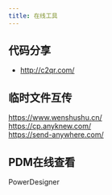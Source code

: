 ```yaml
---
title: 在线工具
---
```


## 代码分享
* http://c2qr.com/

## 临时文件互传
https://www.wenshushu.cn/  
https://cp.anyknew.com/  
https://send-anywhere.com/

## PDM在线查看
PowerDesigner
